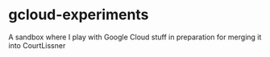 # gcloud-experiments
A sandbox where I play with Google Cloud stuff in preparation for merging it into CourtLissner
